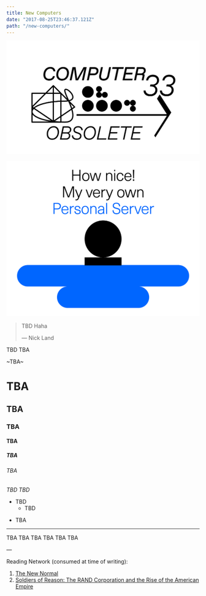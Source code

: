 ```yaml
---
title: New Computers
date: "2017-08-25T23:46:37.121Z"
path: "/new-computers/"
---
```


![Computer Obsolete](./computer-obsolete.png)

![Personal Server](./personal-server.png)

> TBD Haha
> 
> — Nick Land

TBD
TBA

~TBA~

# TBA
## TBA
### TBA
#### TBA
##### TBA
###### TBA

_TBD_
*TBD*

* TBD
    * TBD

- TBA

- - -

TBA
TBA
TBA
TBA
TBA
TBA

—

Reading Network (consumed at time of writing):

1. [The New Normal](https://www.are.na/edouard-u/the-new-normal)
2. [Soldiers of Reason: The RAND Corporation and the Rise of the American Empire](https://www.are.na/edouard-u/soldiers-of-reason-the-rand-corporation-and-the-rise-of-the-american-empire)